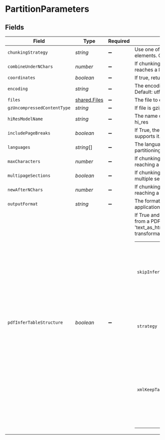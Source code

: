 # PartitionParameters


## Fields

| Field                                                                                                                                                                                                                 | Type                                                                                                                                                                                                                  | Required                                                                                                                                                                                                              | Description                                                                                                                                                                                                           | Example                                                                                                                                                                                                               |
| --------------------------------------------------------------------------------------------------------------------------------------------------------------------------------------------------------------------- | --------------------------------------------------------------------------------------------------------------------------------------------------------------------------------------------------------------------- | --------------------------------------------------------------------------------------------------------------------------------------------------------------------------------------------------------------------- | --------------------------------------------------------------------------------------------------------------------------------------------------------------------------------------------------------------------- | --------------------------------------------------------------------------------------------------------------------------------------------------------------------------------------------------------------------- |
| `chunkingStrategy`                                                                                                                                                                                                    | *string*                                                                                                                                                                                                              | :heavy_minus_sign:                                                                                                                                                                                                    | Use one of the supported strategies to chunk the returned elements. Currently supports: by_title                                                                                                                      | by_title                                                                                                                                                                                                              |
| `combineUnderNChars`                                                                                                                                                                                                  | *number*                                                                                                                                                                                                              | :heavy_minus_sign:                                                                                                                                                                                                    | If chunking strategy is set, combine elements until a section reaches a length of n chars. Default: 500                                                                                                               | 500                                                                                                                                                                                                                   |
| `coordinates`                                                                                                                                                                                                         | *boolean*                                                                                                                                                                                                             | :heavy_minus_sign:                                                                                                                                                                                                    | If true, return coordinates for each element. Default: false                                                                                                                                                          |                                                                                                                                                                                                                       |
| `encoding`                                                                                                                                                                                                            | *string*                                                                                                                                                                                                              | :heavy_minus_sign:                                                                                                                                                                                                    | The encoding method used to decode the text input. Default: utf-8                                                                                                                                                     | utf-8                                                                                                                                                                                                                 |
| `files`                                                                                                                                                                                                               | [shared.Files](../../../sdk/models/shared/files.md)                                                                                                                                                                   | :heavy_minus_sign:                                                                                                                                                                                                    | The file to extract                                                                                                                                                                                                   |                                                                                                                                                                                                                       |
| `gzUncompressedContentType`                                                                                                                                                                                           | *string*                                                                                                                                                                                                              | :heavy_minus_sign:                                                                                                                                                                                                    | If file is gzipped, use this content type after unzipping                                                                                                                                                             | application/pdf                                                                                                                                                                                                       |
| `hiResModelName`                                                                                                                                                                                                      | *string*                                                                                                                                                                                                              | :heavy_minus_sign:                                                                                                                                                                                                    | The name of the inference model used when strategy is hi_res                                                                                                                                                          | yolox                                                                                                                                                                                                                 |
| `includePageBreaks`                                                                                                                                                                                                   | *boolean*                                                                                                                                                                                                             | :heavy_minus_sign:                                                                                                                                                                                                    | If True, the output will include page breaks if the filetype supports it. Default: false                                                                                                                              |                                                                                                                                                                                                                       |
| `languages`                                                                                                                                                                                                           | *string*[]                                                                                                                                                                                                            | :heavy_minus_sign:                                                                                                                                                                                                    | The languages present in the document, for use in partitioning and/or OCR                                                                                                                                             | [eng]                                                                                                                                                                                                                 |
| `maxCharacters`                                                                                                                                                                                                       | *number*                                                                                                                                                                                                              | :heavy_minus_sign:                                                                                                                                                                                                    | If chunking strategy is set, cut off new sections after reaching a length of n chars (hard max). Default: 1500                                                                                                        | 1500                                                                                                                                                                                                                  |
| `multipageSections`                                                                                                                                                                                                   | *boolean*                                                                                                                                                                                                             | :heavy_minus_sign:                                                                                                                                                                                                    | If chunking strategy is set, determines if sections can span multiple sections. Default: true                                                                                                                         |                                                                                                                                                                                                                       |
| `newAfterNChars`                                                                                                                                                                                                      | *number*                                                                                                                                                                                                              | :heavy_minus_sign:                                                                                                                                                                                                    | If chunking strategy is set, cut off new sections after reaching a length of n chars (soft max). Default: 1500                                                                                                        | 1500                                                                                                                                                                                                                  |
| `outputFormat`                                                                                                                                                                                                        | *string*                                                                                                                                                                                                              | :heavy_minus_sign:                                                                                                                                                                                                    | The format of the response. Supported formats are application/json and text/csv. Default: application/json.                                                                                                           | application/json                                                                                                                                                                                                      |
| `pdfInferTableStructure`                                                                                                                                                                                              | *boolean*                                                                                                                                                                                                             | :heavy_minus_sign:                                                                                                                                                                                                    | If True and strategy=hi_res, any Table Elements extracted from a PDF will include an additional metadata field, 'text_as_html', where the value (string) is a just a transformation of the data into an HTML <table>. |                                                                                                                                                                                                                       |
| `skipInferTableTypes`                                                                                                                                                                                                 | *string*[]                                                                                                                                                                                                            | :heavy_minus_sign:                                                                                                                                                                                                    | The document types that you want to skip table extraction with. Default: ['pdf', 'jpg', 'png']                                                                                                                        | pdf                                                                                                                                                                                                                   |
| `strategy`                                                                                                                                                                                                            | *string*                                                                                                                                                                                                              | :heavy_minus_sign:                                                                                                                                                                                                    | The strategy to use for partitioning PDF/image. Options are fast, hi_res, auto. Default: auto                                                                                                                         | hi_res                                                                                                                                                                                                                |
| `xmlKeepTags`                                                                                                                                                                                                         | *boolean*                                                                                                                                                                                                             | :heavy_minus_sign:                                                                                                                                                                                                    | If True, will retain the XML tags in the output. Otherwise it will simply extract the text from within the tags. Only applies to partition_xml.                                                                       |                                                                                                                                                                                                                       |